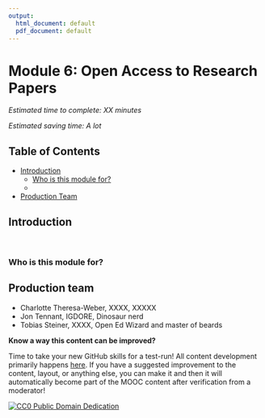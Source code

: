 ```yaml
---
output:
  html_document: default
  pdf_document: default
---
```

# Module 6: Open Access to Research Papers 

*Estimated time to complete: XX minutes*

*Estimated saving time: A lot*

## Table of Contents

- [Introduction](#introduction)
  - [Who is this module for?](#who_for)
  -  [](#)
- [Production Team](#team)

## Introduction <a name="introduction"></a>


<br/>

### Who is this module for? <a name="who_for"></a>



## Production team

* Charlotte Theresa-Weber, XXXX, XXXXX
* Jon Tennant, IGDORE, Dinosaur nerd
* Tobias Steiner, XXXX, Open Ed Wizard and master of beards



**Know a way this content can be improved?**

Time to take your new GitHub skills for a test-run! All content development primarily happens [here](https://github.com/OpenScienceMOOC/Module-1-Open-Principles/blob/master/content_development/MAIN.md). If you have a suggested improvement to the content, layout, or anything else, you can make it and then it will automatically become part of the MOOC content after verification from a moderator!

[![CC0 Public Domain Dedication](https://img.shields.io/badge/License-CC0%201.0-lightgrey.svg)](https://creativecommons.org/publicdomain/zero/1.0/)
